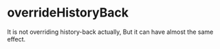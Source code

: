 # overrideHistoryBack

It is not overriding history-back actually, But it can have almost the same effect.
